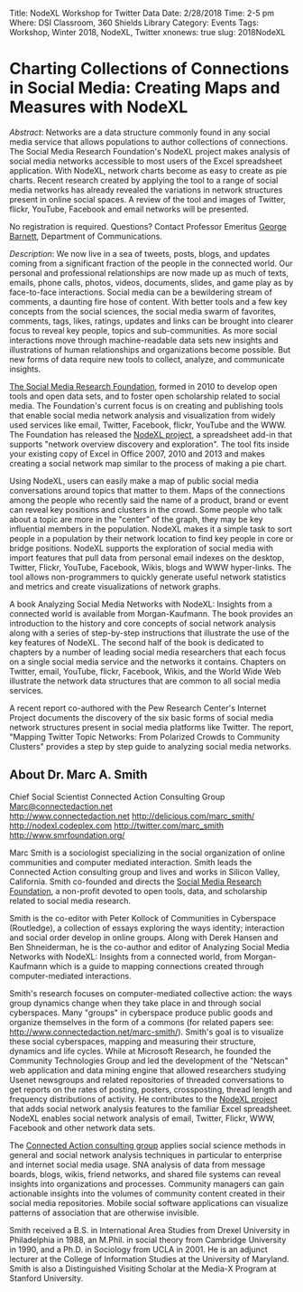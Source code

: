 Title: NodeXL Workshop for Twitter Data
Date: 2/28/2018
Time: 2-5 pm
Where: DSI Classroom, 360 Shields Library
Category: Events
Tags: Workshop, Winter 2018, NodeXL, Twitter
xnonews: true
slug: 2018NodeXL

# Charting Collections of Connections in Social Media: Creating Maps and Measures with NodeXL

*Abstract*:  Networks are a data structure commonly found in any social media service that allows populations to author collections of connections.  The Social Media Research Foundation's NodeXL project makes analysis of social media networks accessible to most users of the Excel spreadsheet application.  With NodeXL, network charts become as easy to create as pie charts.  Recent research created by applying the tool to a range of social media networks has already revealed the variations in network structures present in online social spaces.  A review of the tool and images of Twitter, flickr, YouTube, Facebook and email networks will be presented. 

No registration is required. Questions? Contact Professor Emeritus [George Barnett](mailto:gabarnett@ucdavis.edu), Department of Communications.

*Description*: We now live in a sea of tweets, posts, blogs, and updates coming from a significant fraction of the people in the connected world.  Our personal and professional relationships are now made up as much of texts, emails, phone calls, photos, videos, documents, slides, and game play as by face-to-face interactions.  Social media can be a bewildering stream of comments, a daunting fire hose of content.  With better tools and a few key concepts from the social sciences, the social media swarm of favorites, comments, tags, likes, ratings, updates and links can be brought into clearer focus to reveal key people, topics and sub-communities.  As more social interactions move through machine-readable data sets new insights and illustrations of human relationships and organizations become possible.  But new forms of data require new tools to collect, analyze, and communicate insights.  

[The Social Media Research Foundation](http://www.smrfoundation.org), formed in 2010 to develop open tools and open data sets, and to foster open scholarship related to social media.  The Foundation's current focus is on creating and publishing tools that enable social media network analysis and visualization from widely used services like email, Twitter, Facebook, flickr, YouTube and the WWW. The Foundation has released the [NodeXL project](http://nodexl.codeplex.com/), a spreadsheet add-in that supports "network overview discovery and exploration".  The tool fits inside your existing copy of Excel in Office 2007, 2010 and 2013 and makes creating a social network map similar to the process of making a pie chart.  

Using NodeXL, users can easily make a map of public social media conversations around topics that matter to them. Maps of the connections among the people who recently said the name of a product, brand or event can reveal key positions and clusters in the crowd.  Some people who talk about a topic are more in the "center" of the graph, they may be key influential members in the population.  NodeXL makes it a simple task to sort people in a population by their network location to find key people in core or bridge positions.  NodeXL supports the exploration of social media with import features that pull data from personal email indexes on the desktop, Twitter, Flickr, YouTube, Facebook, Wikis, blogs and WWW hyper-links.  The tool allows non-programmers to quickly generate useful network statistics and metrics and create visualizations of network graphs. 

A book Analyzing Social Media Networks with NodeXL: Insights from a connected world is available from Morgan-Kaufmann.  The book provides an introduction to the history and core concepts of social network analysis along with a series of step-by-step instructions that illustrate the use of the key features of NodeXL.  The second half of the book is dedicated to chapters by a number of leading social media researchers that each focus on a single social media service and the networks it contains. Chapters on Twitter, email, YouTube, flickr, Facebook, Wikis, and the World Wide Web illustrate the network data structures that are common to all social media services.  

A recent report co-authored with the Pew Research Center's Internet Project documents the discovery of the six basic forms of social media network structures present in social media platforms like Twitter.  The report, "Mapping Twitter Topic Networks: From Polarized Crowds to Community Clusters" provides a step by step guide to analyzing social media networks.

## About Dr. Marc A. Smith

Chief Social Scientist
Connected Action Consulting Group
Marc@connectedaction.net  
http://www.connectedaction.net
http://delicious.com/marc_smith/ 
http://nodexl.codeplex.com
http://twitter.com/marc_smith
http://www.smrfoundation.org/
 
Marc Smith is a sociologist specializing in the social organization of online communities and computer mediated interaction. Smith leads the Connected Action consulting group and lives and works in Silicon Valley, California.  Smith co-founded and directs the [Social Media Research Foundation](http://www.smrfoundation.org/), a non-profit devoted to open tools, data, and scholarship related to social media research.
 
Smith is the co-editor with Peter Kollock of Communities in Cyberspace (Routledge), a collection of essays exploring the ways identity; interaction and social order develop in online groups. Along with Derek Hansen and Ben Shneiderman, he is the co-author and editor of Analyzing Social Media Networks with NodeXL: Insights from a connected world, from Morgan-Kaufmann which is a guide to mapping connections created through computer-mediated interactions.

Smith's research focuses on computer-mediated collective action: the ways group dynamics change when they take place in and through social cyberspaces. Many "groups" in cyberspace produce public goods and organize themselves in the form of a commons (for related papers see: http://www.connectedaction.net/marc-smith/). Smith's goal is to visualize these social cyberspaces, mapping and measuring their structure, dynamics and life cycles. While at Microsoft Research, he founded the Community Technologies Group and led the development of the "Netscan" web application and data mining engine that allowed researchers studying Usenet newsgroups and related repositories of threaded conversations to get reports on the rates of posting, posters, crossposting, thread length and frequency distributions of activity.  He contributes to the [NodeXL project](http://nodexl.codeplex.com/) that adds social network analysis features to the familiar Excel spreadsheet.  NodeXL enables social network analysis of email, Twitter, Flickr, WWW, Facebook and other network data sets.
 
The [Connected Action consulting group](http://www.connectedaction.net) applies social science methods in general and social network analysis techniques in particular to enterprise and internet social media usage.  SNA analysis of data from message boards, blogs, wikis, friend networks, and shared file systems can reveal insights into organizations and processes.  Community managers can gain actionable insights into the volumes of community content created in their social media repositories.  Mobile social software applications can visualize patterns of association that are otherwise invisible.
 
Smith received a B.S. in International Area Studies from Drexel University in Philadelphia in 1988, an M.Phil. in social theory from Cambridge University in 1990, and a Ph.D. in Sociology from UCLA in 2001. He is an adjunct lecturer at the College of Information Studies at the University of Maryland.  Smith is also a Distinguished Visiting Scholar at the Media-X Program at Stanford University.